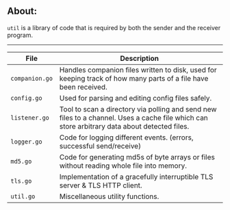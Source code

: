 
About:
----------------------------

`util` is a library of code that is required by both the sender and the receiver program.

----------------------------
File           | Description
---------------|--------------------
`companion.go` | Handles companion files written to disk, used for keeping track of how many parts of a file have been received.
`config.go`    |Used for parsing and editing config files safely.
`listener.go`  |Tool to scan a directory via polling and send new files to a channel. Uses a cache file which can store arbitrary data about detected files.
`logger.go`    |Code for logging different events. (errors, successful send/receive)
`md5.go`       |Code for generating md5s of byte arrays or files without reading whole file into memory.
`tls.go`       |Implementation of a gracefully interruptible TLS server & TLS HTTP client.
`util.go`      |Miscellaneous utility functions.